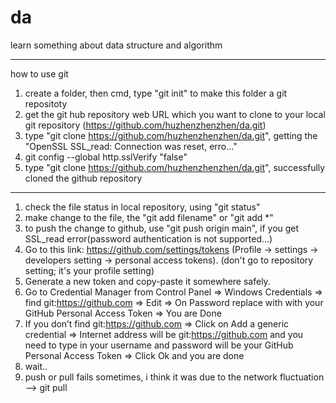 # da
learn something about data structure and algorithm

------------
how to use git
1. create a folder, then cmd, type "git init" to make this folder a git repositoty
2. get the git hub repository web URL which you want to clone to your local git repository (https://github.com/huzhenzhenzhen/da.git)
3. type "git clone https://github.com/huzhenzhenzhen/da.git", getting the "OpenSSL SSL_read: Connection was reset, erro..."
4. git config --global http.sslVerify "false"
5. type "git clone https://github.com/huzhenzhenzhen/da.git", successfully cloned the github repository

------------
1. check the file status in local repository, using "git status"
2. make change to the file, the "git add filename" or "git add *"
3. to push the change to github, use "git push origin main", if you get SSL_read error(password authentication is not supported...)
4. Go to this link: https://github.com/settings/tokens (Profile -> settings -> developers setting -> personal access tokens). (don't go to repository setting; it's your profile setting)
5. Generate a new token and copy-paste it somewhere safely.
6. Go to Credential Manager from Control Panel => Windows Credentials => find git:https://github.com  => Edit => On Password replace with with your GitHub Personal Access Token => You are Done
7. If you don’t find git:https://github.com => Click on Add a generic credential => Internet address will be git:https://github.com and you need to type in your username and password will be your GitHub Personal Access Token => Click Ok and you are done
8. wait..
9. push or pull fails sometimes, i think it was due to the network fluctuation --> git pull
